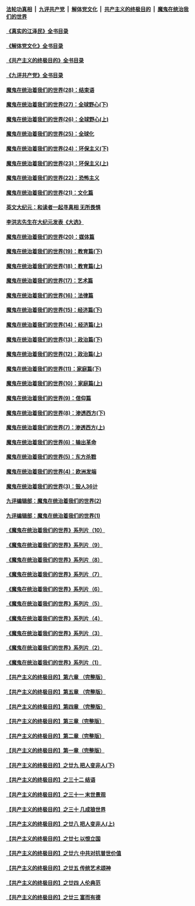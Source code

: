 ####  [法轮功真相](../../../../basic/blob/master/README.md?t=08312101) &nbsp;|&nbsp; [九评共产党](../../../../9ping.md/blob/master/README.md?t=08312101) &nbsp;|&nbsp; [解体党文化](../../../../jtdwh.md/blob/master/README.md?t=08312101)  &nbsp;|&nbsp; [共产主义的终极目的](../../../../gczydzjmd.md/blob/master/README.md?t=08312101) &nbsp;|&nbsp; [魔鬼在统治我们的世界](../../../../mgztzwmdsj.md/blob/master/README.md?t=08312101) 

#### [《真实的江泽民》全书目录](../pages/nsc422/n13721399.md?t=08312101) 

#### [《解体党文化》全书目录](../pages/nsc422/n13721157.md?t=08312101) 

#### [《共产主义的终极目的》全书目录](../pages/nsc422/n13721048.md?t=08312101) 

#### [《九评共产党》全书目录](../pages/nsc422/n13708085.md?t=08312101) 

#### [魔鬼在统治着我们的世界(28)：结束语](../pages/nsc422/n10936246.md?t=08312101) 

#### [魔鬼在统治着我们的世界(27)：全球野心(下)](../pages/nsc422/n10928319.md?t=08312101) 

#### [魔鬼在统治着我们的世界(26)：全球野心(上)](../pages/nsc422/n10900318.md?t=08312101) 

#### [魔鬼在统治着我们的世界(25)：全球化](../pages/nsc422/n10788205.md?t=08312101) 

#### [魔鬼在统治着我们的世界(24)：环保主义(下)](../pages/nsc422/n10695307.md?t=08312101) 

#### [魔鬼在统治着我们的世界(23)：环保主义(上)](../pages/nsc422/n10688613.md?t=08312101) 

#### [魔鬼在统治着我们的世界(22)：恐怖主义](../pages/nsc422/n10614727.md?t=08312101) 

#### [魔鬼在统治着我们的世界(21)：文化篇](../pages/nsc422/n10597706.md?t=08312101) 

#### [英文大纪元：和读者一起寻真相 无所畏惧](../pages/nsc422/n12542027.md?t=08312101) 

#### [李洪志先生在大纪元发表《大选》](../pages/nsc422/n12534746.md?t=08312101) 

#### [魔鬼在统治着我们的世界(20)：媒体篇](../pages/nsc422/n10586579.md?t=08312101) 

#### [魔鬼在统治着我们的世界(19)：教育篇(下)](../pages/nsc422/n10564808.md?t=08312101) 

#### [魔鬼在统治着我们的世界(18)：教育篇(上)](../pages/nsc422/n10526970.md?t=08312101) 

#### [魔鬼在统治着我们的世界(17)：艺术篇](../pages/nsc422/n10499093.md?t=08312101) 

#### [魔鬼在统治着我们的世界(16)：法律篇](../pages/nsc422/n10485969.md?t=08312101) 

#### [魔鬼在统治着我们的世界(15)：经济篇(下)](../pages/nsc422/n10469975.md?t=08312101) 

#### [魔鬼在统治着我们的世界(14)：经济篇(上)](../pages/nsc422/n10457370.md?t=08312101) 

#### [魔鬼在统治着我们的世界(13)：政治篇(下)](../pages/nsc422/n10448270.md?t=08312101) 

#### [魔鬼在统治着我们的世界(12)：政治篇(上)](../pages/nsc422/n10444576.md?t=08312101) 

#### [魔鬼在统治着我们的世界(11)：家庭篇(下)](../pages/nsc422/n10440961.md?t=08312101) 

#### [魔鬼在统治着我们的世界(10)：家庭篇(上)](../pages/nsc422/n10435448.md?t=08312101) 

#### [魔鬼在统治着我们的世界(9)：信仰篇](../pages/nsc422/n10432159.md?t=08312101) 

#### [魔鬼在统治着我们的世界(8)：渗透西方(下)](../pages/nsc422/n10429603.md?t=08312101) 

#### [魔鬼在统治着我们的世界(7)：渗透西方(上)](../pages/nsc422/n10426013.md?t=08312101) 

#### [魔鬼在统治着我们的世界(6)：输出革命](../pages/nsc422/n10421536.md?t=08312101) 

#### [魔鬼在统治着我们的世界(5)：东方杀戮](../pages/nsc422/n10417707.md?t=08312101) 

#### [魔鬼在统治着我们的世界(4)：欧洲发端](../pages/nsc422/n10414890.md?t=08312101) 

#### [魔鬼在统治着我们的世界(3)：毁人36计](../pages/nsc422/n10411583.md?t=08312101) 

#### [九评编辑部：魔鬼在统治着我们的世界(2)](../pages/nsc422/n10410036.md?t=08312101) 

#### [九评编辑部：魔鬼在统治着我们的世界(1)](../pages/nsc422/n10406825.md?t=08312101) 

#### [《魔鬼在统治着我们的世界》系列片（10）](../pages/nsc422/n12292670.md?t=08312101) 

#### [《魔鬼在统治着我们的世界》系列片（9）](../pages/nsc422/n12290859.md?t=08312101) 

#### [《魔鬼在统治着我们的世界》系列片（8）](../pages/nsc422/n12287445.md?t=08312101) 

#### [《魔鬼在统治着我们的世界》系列片（7）](../pages/nsc422/n12283425.md?t=08312101) 

#### [《魔鬼在统治着我们的世界》系列片（6）](../pages/nsc422/n12282314.md?t=08312101) 

#### [《魔鬼在统治着我们的世界》系列片（5）](../pages/nsc422/n12281419.md?t=08312101) 

#### [《魔鬼在统治着我们的世界》系列片（4）](../pages/nsc422/n12274024.md?t=08312101) 

#### [《魔鬼在统治着我们的世界》系列片（3）](../pages/nsc422/n12271322.md?t=08312101) 

#### [《魔鬼在统治着我们的世界》系列片（2）](../pages/nsc422/n12269049.md?t=08312101) 

#### [《魔鬼在统治着我们的世界》系列片（1）](../pages/nsc422/n12267575.md?t=08312101) 

#### [【共产主义的终极目的】第六章 （完整版）](../pages/nsc422/n11428913.md?t=08312101) 

#### [【共产主义的终极目的】第五章 （完整版）](../pages/nsc422/n11428912.md?t=08312101) 

#### [【共产主义的终极目的】第四章 （完整版）](../pages/nsc422/n11428907.md?t=08312101) 

#### [【共产主义的终极目的】第三章（完整版）](../pages/nsc422/n11428848.md?t=08312101) 

#### [【共产主义的终极目的】第二章（完整版）](../pages/nsc422/n11428831.md?t=08312101) 

#### [【共产主义的终极目的】第一章（完整版）](../pages/nsc422/n11417651.md?t=08312101) 

#### [【共产主义的终极目的】之廿九 把人变非人(下)](../pages/nsc422/n11344140.md?t=08312101) 

#### [【共产主义的终极目的】之三十二 结语](../pages/nsc422/n11360535.md?t=08312101) 

#### [【共产主义的终极目的】之三十一 末世景观](../pages/nsc422/n11351129.md?t=08312101) 

#### [【共产主义的终极目的】之三十 几成狼世界](../pages/nsc422/n11348280.md?t=08312101) 

#### [【共产主义的终极目的】之廿八 把人变非人(上)](../pages/nsc422/n11340492.md?t=08312101) 

#### [【共产主义的终极目的】之廿七 以恨立国](../pages/nsc422/n11336944.md?t=08312101) 

#### [【共产主义的终极目的】之廿六 中共对抗普世价值](../pages/nsc422/n11324785.md?t=08312101) 

#### [【共产主义的终极目的】之廿五 传统艺术颂神](../pages/nsc422/n11296396.md?t=08312101) 

#### [【共产主义的终极目的】之廿四 人伦典范](../pages/nsc422/n11296397.md?t=08312101) 

#### [【共产主义的终极目的】之廿三 富而有德](../pages/nsc422/n11283598.md?t=08312101) 

